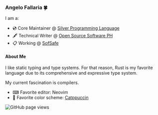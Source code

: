 ### Angelo Fallaria 🍀

I am a:

* 💿 Core Maintainer @ [Silver Programming Language](https://github.com/silverlang)
* 🖋️ Technical Writer @ [Open Source Software PH](https://ossph.org/)
* 📋 Working @ [SofSafe](https://www.sofsafe.cloud)


#### About Me

I like static typing and type systems. For that reason, Rust is my favorite language due to its comprehensive and expressive type system.

My current fascination is compilers.

- ⌨ Favorite editor: Neovim
- 🎨 Favorite color scheme: [Catppuccin](https://github.com/catppuccin)

<img src="https://komarev.com/ghpvc/?username=angelofallars&color=45707a&style=flat-square" alt="GitHub page views">
